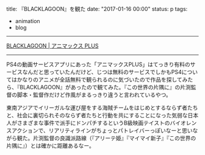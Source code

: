 title: 『BLACKLAGOON』を観た
date: "2017-01-16 00:00"
status: p
tags:
- animation
- blog
---

[BLACKLAGOON \| アニマックス PLUS](https://plus.animax.co.jp/programs/detail/SG-074-00081#contents)

---

PS4の動画サービスアプリにあった「アニマックスPLUS」はてっきり有料のサービスなんだと思っていたんだけど、じつは無料のサービスでしかもPS4についてはかなりのアニメが全話無料で観られるのに気づいたので作品を探してみたら、『BLACKLAGOON』があったので観てみた。『この世界の片隅に』の片渕監督の脚本・監督作だけど作風がまるっきり違うと言われているやつ。

東南アジアでイリーガルな運び屋をする海賊チームをはじめとするならず者たちと、社会に裏切られそのならず者たちと行動を共にすることになった気弱な日本人がさまざまな事件で派手にドンパチするというB級映画テイストのバイオレンスアクションで、リアリティラインがちょっとパトレイバーっぽいなーと思いながら観た。片渕監督の良識派路線（『アリーテ姫』『マイマイ新子』『この世界の片隅に』）とは確かに距離あるなー。
